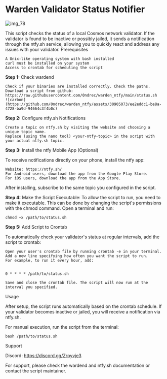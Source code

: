 # Warden Validator Status Notifier

![img_78](https://github.com/0ndrec/warden_ntfy/assets/30905073/091a8404-8e5a-42d6-a607-b5b953c052fb)


This script checks the status of a local Cosmos network validator. If the validator is found to be inactive or possibly jailed, it sends a notification through the ntfy.sh service, allowing you to quickly react and address any issues with your validator.
Prerequisites

    A Unix-like operating system with bash installed
    curl must be installed on your system
    Access to crontab for scheduling the script

**Step 1:** Check wardend

    Check if your binaries are installed correctly. Check the paths.
    Download a script from github: https://raw.githubusercontent.com/0ndrec/warden_ntfy/main/status.sh
    ![carbon](https://github.com/0ndrec/warden_ntfy/assets/30905073/ee2eddc1-be8a-4728-ba9d-94664c3f4b0c)


**Step 2:** Configure ntfy.sh Notifications

    Create a topic on ntfy.sh by visiting the website and choosing a unique topic name.
    Replace (using the nano tool) <your-ntfy-topic> in the script with your actual ntfy.sh topic.

**Step 3:** Install the ntfy Mobile App (Optional)

To receive notifications directly on your phone, install the ntfy app:

    Website: https://ntfy.sh/
    For Android users, download the app from the Google Play Store.
    For iOS users, download the app from the App Store.

After installing, subscribe to the same topic you configured in the script.

**Step 4:** Make the Script Executable: To allow the script to run, you need to make it executable.
This can be done by changing the script's permissions with the chmod command. Open a terminal and run:

    chmod +x /path/to/status.sh

**Step 5:** Add Script to Crontab

To automatically check your validator's status at regular intervals, add the script to crontab:

    Open your user's crontab file by running crontab -e in your terminal.
    Add a new line specifying how often you want the script to run.
    For example, to run it every hour, add:


    0 * * * * /path/to/status.sh

    Save and close the crontab file. The script will now run at the interval you specified.

Usage

After setup, the script runs automatically based on the crontab schedule. If your validator becomes inactive or jailed, you will receive a notification via ntfy.sh.

For manual execution, run the script from the terminal:

    bash /path/to/status.sh

Support

Discord: https://discord.gg/Zrpyvje3

For support, please check the wardend and ntfy.sh documentation or contact the script maintainer.
